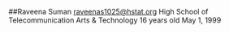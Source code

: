 ##Raveena Suman
raveenas1025@hstat.org
High School of Telecommunication Arts & Technology
16 years old
May 1, 1999